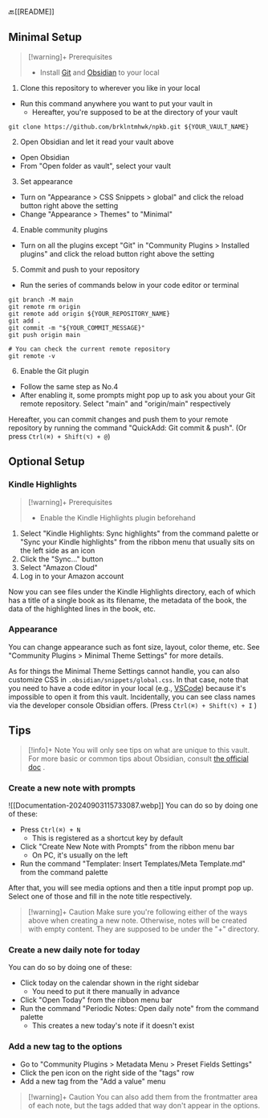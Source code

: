 🔙[[README]]
## Minimal Setup

>[!warning]+ Prerequisites
> - Install [Git](https://git-scm.com/) and [Obsidian](https://obsidian.md/) to your local

1. Clone this repository to wherever you like in your local
- Run this command anywhere you want to put your vault in
	- Hereafter, you're supposed to be at the directory of your vault

```
git clone https://github.com/brklntmhwk/npkb.git ${YOUR_VAULT_NAME}
```

2. Open Obsidian and let it read your vault above
- Open Obsidian
- From "Open folder as vault", select your vault

3. Set appearance
- Turn on "Appearance > CSS Snippets > global" and click the reload button right above the setting
- Change "Appearance > Themes" to "Minimal"

4. Enable community plugins
- Turn on all the plugins except "Git" in "Community Plugins > Installed plugins" and click the reload button right above the setting

5. Commit and push to your repository
- Run the series of commands below in your code editor or terminal
```
git branch -M main
git remote rm origin
git remote add origin ${YOUR_REPOSITORY_NAME}
git add .
git commit -m "${YOUR_COMMIT_MESSAGE}"
git push origin main

# You can check the current remote repository
git remote -v
```

6. Enable the Git plugin 
- Follow the same step as No.4
- After enabling it, some prompts might pop up to ask you about your Git remote repository. Select "main" and "origin/main" respectively

Hereafter, you can commit changes and push them to your remote repository by running the command "QuickAdd: Git commit & push". (Or press `Ctrl(⌘) + Shift(⌥) + @`)
## Optional Setup
### Kindle Highlights
>[!warning]+ Prerequisites
> - Enable the Kindle Highlights plugin beforehand

1. Select "Kindle Highlights: Sync highlights" from the command palette or "Sync your Kindle highlights" from the ribbon menu that usually sits on the left side as an icon
2. Click the "Sync..." button
3. Select "Amazon Cloud"
4. Log in to your Amazon account

Now you can see files under the Kindle Highlights directory, each of which has a title of a single book as its filename, the metadata of the book, the data of the highlighted lines in the book, etc.
### Appearance
You can change appearance such as font size, layout, color theme, etc. See "Community Plugins > Minimal Theme Settings" for more details.

As for things the Minimal Theme Settings cannot handle, you can also customize CSS in `.obsidian/snippets/global.css`. In that case, note that you need to have a code editor in your local (e.g., [VSCode](https://code.visualstudio.com/)) because it's impossible to open it from this vault. Incidentally, you can see class names via the developer console Obsidian offers. (Press `Ctrl(⌘) + Shift(⌥) + I` )
## Tips
>[!info]+ Note
> You will only see tips on what are unique to this vault. For more basic or common tips about Obsidian, consult [the official doc](https://help.obsidian.md/Home) .
### Create a new note with prompts
![[Documentation-20240903115733087.webp]]
You can do so by doing one of these:
- Press `Ctrl(⌘) + N` 
	- This is registered as a shortcut key by default
- Click "Create New Note with Prompts" from the ribbon menu bar
	- On PC, it's usually on the left
- Run the command "Templater: Insert Templates/Meta Template.md" from the command palette

After that, you will see media options and then a title input prompt pop up. Select one of those and fill in the note title respectively.

>[!warning]+ Caution
> Make sure you're following either of the ways above when creating a new note. Otherwise, notes will be created with empty content. They are supposed to be under the "+" directory.
### Create a new daily note for today
You can do so by doing one of these:
- Click today on the calendar shown in the right sidebar
	- You need to put it there manually in advance
- Click "Open Today" from the ribbon menu bar
- Run the command "Periodic Notes: Open daily note" from the command palette
	- This creates a new today's note if it doesn't exist
### Add a new tag to the options
- Go to "Community Plugins > Metadata Menu > Preset Fields Settings"
- Click the pen icon on the right side of the "tags" row
- Add a new tag from the "Add a value" menu

>[!warning]+ Caution
> You can also add them from the frontmatter area of each note, but the tags added that way don't appear in the options.